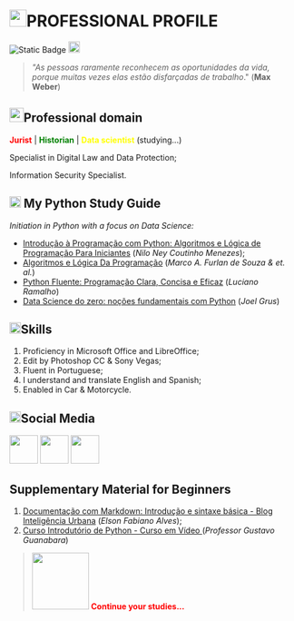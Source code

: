 # <img src="https://cdn-icons-png.flaticon.com/512/261/261762.png" height="30px"/>PROFESSIONAL PROFILE

<img alt="Static Badge" src="https://img.shields.io/badge/Julio%20Cesar%20Oliveira%20Bellini%20-%20red"> [<img src="https://cdn-icons-png.flaticon.com/512/3516/3516077.png" height="20px"/>](https://www.dio.me/users/juliuscaesar_imperium5)




> *"As pessoas raramente reconhecem as oportunidades da vida, porque muitas vezes elas estão disfarçadas de trabalho*." (**Max Weber**)


##  <img src="https://cdn-icons-png.flaticon.com/512/1462/1462401.png" height="25px"/>Professional domain
**<span style="color:red">**Jurist**</span>** 		|	**<span style="color:green">**Historian**</span>** 		| **<span style="color:yellow">**Data scientist**</span>**	 (studying...)

<p>Specialist in Digital Law and Data Protection;</p>
Information Security Specialist.</p>


## <img src="https://cdn3.iconfinder.com/data/icons/logos-and-brands-adobe/512/267_Python-512.png" height="20px"/> My Python Study Guide 
*Initiation in Python with a focus on Data Science:*

* [Introdução à Programação com Python: Algoritmos e Lógica de Programação Para Iniciantes](https://www.amazon.com.br/Introdu%C3%A7%C3%A3o-Programa%C3%A7%C3%A3o-com-Python-Algoritmos/dp/8575227181/ref=sr_1_1?__mk_pt_BR=%C3%85M%C3%85%C5%BD%C3%95%C3%91&crid=1XJ7TFQ928QCI&keywords=introdu%C3%A7%C3%A3o+a+l%C3%B3gica+de+programa%C3%A7%C3%A3o&qid=1696467597&sprefix=introdu%C3%A7%C3%A3o+a+l%C3%B3gica+de+programa%C3%A7%C3%A3o%2Caps%2C246&sr=8-1) (*Nilo Ney Coutinho Menezes*);
* [Algoritmos e Lógica Da Programação](https://www.amazon.com.br/Algoritmos-L%C3%B3gica-Programa%C3%A7%C3%A3o-Marco-Furlan/dp/8522128146/ref=sr_1_1?__mk_pt_BR=%C3%85M%C3%85%C5%BD%C3%95%C3%91&crid=LGQPDAYU3P9A&keywords=algoritmos+e+logica+de+programa%C3%A7%C3%A3o&qid=1696467791&sprefix=algoritmos+e+logica+de+programa%C3%A7%C3%A3o%2Caps%2C328&sr=8-1) (*Marco A. Furlan de Souza & et. al.*)
* [Python Fluente: Programação Clara, Concisa e Eficaz](https://www.amazon.com.br/Python-Fluente-Programa%C3%A7%C3%A3o-Concisa-Eficaz/dp/857522462X/ref=sr_1_7?__mk_pt_BR=%C3%85M%C3%85%C5%BD%C3%95%C3%91&crid=2C36LONADHQAP&keywords=aprendendo+python&qid=1696467926&sprefix=aprendendo+python%2Caps%2C333&sr=8-7&ufe=app_do%3Aamzn1.fos.6121c6c4-c969-43ae-92f7-cc248fc6181d) (*Luciano Ramalho*)
* [Data Science do zero: noções fundamentais com Python](https://www.amazon.com.br/Data-Science-Do-Zero-Fundamentais/dp/8550811769/ref=sr_1_2?__mk_pt_BR=%C3%85M%C3%85%C5%BD%C3%95%C3%91&crid=138EJT7H7QY3Y&keywords=Ci%C3%AAncia+de+dados+do+zero&qid=1696468280&sprefix=ci%C3%AAncia+de+dados+do+zer%2Caps%2C399&sr=8-2) (*Joel Grus*)


## <img src="https://cdn-icons-png.flaticon.com/512/3281/3281345.png" height="20px"/>Skills
1. Proficiency in Microsoft Office and LibreOffice;
2. Edit by Photoshop CC & Sony Vegas;
3. Fluent in Portuguese;
4. I understand and translate English and Spanish;
5. Enabled in Car & Motorcycle.


## <img src="https://cdn-icons-png.flaticon.com/512/3437/3437297.png" height="20px"/>Social Media
[<img src="https://cliply.co/wp-content/uploads/2019/07/371907300_INSTAGRAM_ICON_TRANSPARENT_400.gif" height="50px"/>](https://www.instagram.com/fiscal_na_veia/)    [<img src="https://cliply.co/wp-content/uploads/2021/02/372102050_LINKEDIN_ICON_TRANSPARENT_1080.gif" height="50px"/>](https://www.linkedin.com/in/j%C3%BAlio-c%C3%A9sar-oliveira-bellini-269b88a8/) [<img src="https://static-00.iconduck.com/assets.00/github-icon-1024x1024-vu0m1lvh.png" height="50px"/>](https://github.com/JcPPA)


## Supplementary Material for Beginners
1. [Documentação com Markdown: Introdução e sintaxe básica - Blog Inteligência Urbana](https://www.inteligenciaurbana.org/search/label/Markdown?&max-results=16) (*Elson Fabiano Alves*);
2. [Curso Introdutório de Python - Curso em Vídeo 
](https://www.youtube.com/playlist?list=PLvE-ZAFRgX8hnECDn1v9HNTI71veL3oW0) (*Professor Gustavo Guanabara*)




> <h><img src="https://i.pinimg.com/originals/23/4b/27/234b27d7a98e9c55c8dab16375d02c8a.gif" height="100px"/> 
<span style="color:red">**Continue your studies...**</span>
